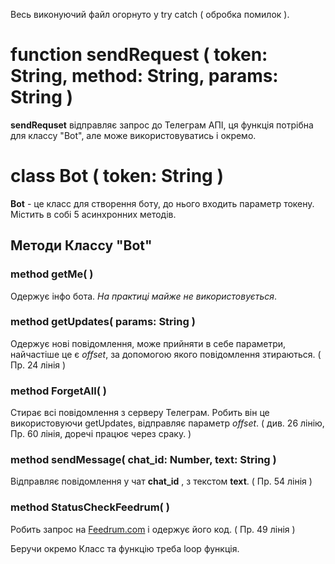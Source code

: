 Весь виконуючий файл огорнуто у try catch ( обробка помилок ).


# function sendRequest ( token: String, method: String, params: String )
**sendRequset** відправляє запрос до Телеграм АПІ, ця функція потрібна для классу "Bot", але може використовуватись і окремо.

# class Bot ( token: String )
**Bot** - це класс для створення боту, до нього входить параметр токену.
Містить в собі 5 асинхронних методів.

## Методи Классу "Bot"
### method getMe( )
Одержує інфо бота. _На практиці майже не використовується_.

### method getUpdates( params: String )
Одержує нові повідомлення, може прийняти в себе параметри, найчастіше це є *offset*, за допомогою якого повідомлення зтираються. ( Пр. 24 лінія )

### method ForgetAll( )
Стирає всі повідомлення з серверу Телеграм. Робить він це використовуючи getUpdates, відправляє параметр *offset*. ( див. 26 лінію, Пр. 60 лінія, доречі працює через сраку. )

### method sendMessage( chat_id: Number,  text: String )
Відправляє повідомлення у чат **chat_id** , з текстом **text**. ( Пр. 54 лінія )

### method StatusCheckFeedrum( )
Робить запрос на [Feedrum.com](https://feedrum.com) і одержує його код. ( Пр. 49 лінія )


Беручи окремо Класс та функцію треба loop функція.